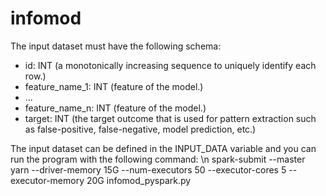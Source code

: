 # infomod
The input dataset must have the following schema:
- id: INT (a monotonically increasing sequence to uniquely identify each row.)
- feature_name_1: INT (feature of the model.)
- ...
- feature_name_n: INT (feature of the model.)
- target: INT (the target outcome that is used for pattern extraction such as false-positive, false-negative, model prediction, etc.)

The input dataset can be defined in the INPUT_DATA variable and you can run the program with the following command: \n
spark-submit --master yarn --driver-memory 15G --num-executors 50 --executor-cores 5 --executor-memory 20G infomod_pyspark.py
